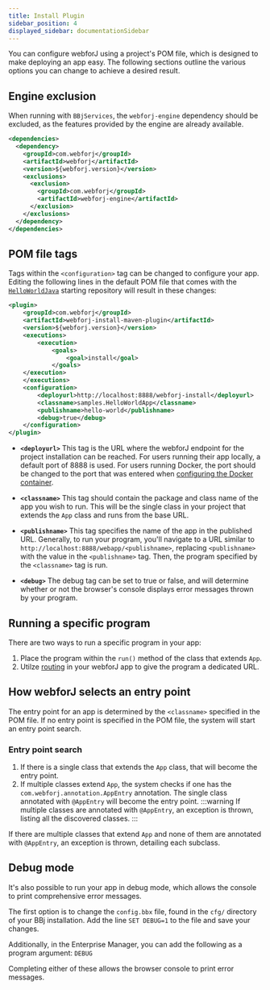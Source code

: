 ```yaml
---
title: Install Plugin
sidebar_position: 4
displayed_sidebar: documentationSidebar
---
```


You can configure webforJ using a project's POM file, which is designed to make deploying an app easy. The following sections outline the various options you can change to achieve a desired result.

## Engine exclusion

When running with `BBjServices`, the `webforj-engine` dependency should be excluded, as the features provided by the engine are already available.

```xml
<dependencies>
  <dependency>
    <groupId>com.webforj</groupId>
    <artifactId>webforj</artifactId>
    <version>${webforj.version}</version>
    <exclusions>
      <exclusion>
        <groupId>com.webforj</groupId>
        <artifactId>webforj-engine</artifactId>
      </exclusion>
    </exclusions> 
  </dependency>
</dependencies>
```

## POM file tags

Tags within the `<configuration>` tag can be changed to configure your app. Editing the following lines in the default POM file that comes with the [`HelloWorldJava`](https://github.com/webforj/HelloWorldJava) starting repository will result in these changes:

```xml {13-16} showLineNumbers
<plugin>
    <groupId>com.webforj</groupId>
    <artifactId>webforj-install-maven-plugin</artifactId>
    <version>${webforj.version}</version>
    <executions>
        <execution>
            <goals>
                <goal>install</goal>
            </goals>
    </execution>
    </executions>
    <configuration>
        <deployurl>http://localhost:8888/webforj-install</deployurl>
        <classname>samples.HelloWorldApp</classname>
        <publishname>hello-world</publishname>
        <debug>true</debug>
    </configuration>
</plugin>
```

- **`<deployurl>`** This tag is the URL where the webforJ endpoint for the project installation can be reached. For users running their app locally, a default port of 8888 is used. For users running Docker, the port should be changed to the port that was entered when [configuring the Docker container](../installation/docker#2-configuration).

- **`<classname>`** This tag should contain the package and class name of the app you wish to run. This will be the single class in your project that extends the `App` class and runs from the base URL.

- **`<publishname>`** This tag specifies the name of the app in the published URL. Generally, to run your program, you'll navigate to a URL similar to `http://localhost:8888/webapp/<publishname>`, replacing `<publishname>` with the value in the `<publishname>` tag. Then, the program specified by the `<classname>` tag is run.

- **`<debug>`** The debug tag can be set to true or false, and will determine whether or not the browser's console displays error messages thrown by your program. 

## Running a specific program

There are two ways to run a specific program in your app:

1. Place the program within the `run()` method of the class that extends `App`.
2. Utilze [routing](../../docs/routing/overview) in your webforJ app to give the program a dedicated URL.

## How webforJ selects an entry point

The entry point for an app is determined by the `<classname>` specified in the POM file.
If no entry point is specified in the POM file, the system will start an entry point search.

### Entry point search

1. If there is a single class that extends the `App` class, that will become the entry point.
2. If multiple classes extend `App`, the system checks if one has the `com.webforj.annotation.AppEntry` annotation. The single class annotated with `@AppEntry` will become the entry point.
    :::warning
    If multiple classes are annotated with `@AppEntry`, an exception is thrown, listing all the discovered classes.
    :::

If there are multiple classes that extend `App` and none of them are annotated with `@AppEntry`, an exception is thrown, detailing each subclass.

## Debug mode

It's also possible to run your app in debug mode, which allows the console to print comprehensive error messages. 

The first option is to change the `config.bbx` file, found in the `cfg/` directory of your BBj installation. Add the line `SET DEBUG=1` to the file and save your changes.

Additionally, in the Enterprise Manager, you can add the following as a program argument: `DEBUG`

Completing either of these allows the browser console to print error messages.